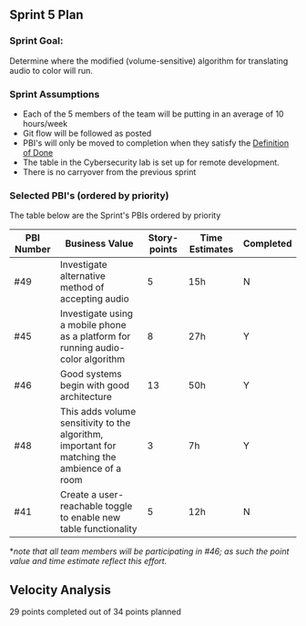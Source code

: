 ## Sprint 5 Plan

### Sprint Goal:
Determine where the modified (volume-sensitive) algorithm for translating audio to color will run.

### Sprint Assumptions

* Each of the 5 members of the team will be putting in an average of 10 hours/week
* Git flow will be followed as posted
* PBI's will only be moved to completion when they satisfy the [Definition of Done](/msoe.edu/sdl/sd21/sisyphus/msoe-sisbot/-/wikis/Process/Definition%20of%20Done)
* The table in the Cybersecurity lab is set up for remote development.
* There is no carryover from the previous sprint

### Selected PBI's (ordered by priority)
The table below are the Sprint's PBIs ordered by priority


| PBI Number | Business Value | Story-points | Time Estimates | Completed |
| ---------- | -------------- | ------------ | -------------- | --------- |
| #49 | Investigate alternative method of accepting audio | 5 | 15h | N |
| #45 | Investigate using a mobile phone as a platform for running audio-color algorithm | 8 | 27h| Y |
| #46 | Good systems begin with good architecture | 13 | 50h | Y |
| #48 | This adds volume sensitivity to the algorithm, important for matching the ambience of a room | 3 | 7h | Y |
| #41 | Create a user-reachable toggle to enable new table functionality | 5 | 12h | N |

*_note that all team members will be participating in #46; as such the point value and time estimate reflect this effort._

## Velocity Analysis
29 points completed out of 34 points planned